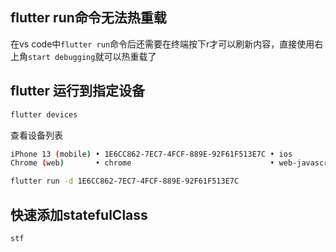 ## flutter run命令无法热重载
在vs code中`flutter run`命令后还需要在终端按下r才可以刷新内容，直接使用右上角`start debugging`就可以热重载了

## flutter 运行到指定设备
```sh
flutter devices
```
查看设备列表
```sh
iPhone 13 (mobile) • 1E6CC862-7EC7-4FCF-889E-92F61F513E7C • ios            • com.apple.CoreSimulator.SimRuntime.iOS-15-4 (simulator)
Chrome (web)       • chrome                               • web-javascript • Google Chrome 100.0.4896.88
```

```sh
flutter run -d 1E6CC862-7EC7-4FCF-889E-92F61F513E7C 
```

## 快速添加statefulClass
```sh
stf
```